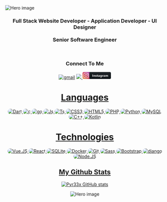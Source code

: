 <img src="https://cdn.discordapp.com/attachments/844973689292193824/921149576751239198/hero.png" alt="Hero image">


<div align="center">
    <h3 style="Arial"> Full Stack Website Developer - Application Developer - UI Designer </br> </br> Senior Software Engineer </h3>
</div>


<br>


<h3 align="center">
   Connect To Me
</h3>

<div align="center">
<a href=""><image src="https://raw.githubusercontent.com/MikeCodesDotNET/ColoredBadges/master/svg/social/gmail.svg" alt="gmail" width="75"></image></a>
<a href="https://discord.gg/CbBKm4s5HK"><img src="https://img.shields.io/badge/-Discord-7289da?style=flat&logo=Discord&logoColor=FFFFFF&labelColor=2c2f33">
<a href="https://www.instagram.com/pyr8x"><img src="https://raw.githubusercontent.com/MikeCodesDotNET/ColoredBadges/master/svg/social/instagram.svg" alt="instagram" width="90">


<h1 align="center">
    Languages
</h1>

<div align="center">
    <img src="https://img.shields.io/badge/C-A8B9CC?style=flat&logo=c&logoColor=white" alt="Dart" style="border-radius:15px"/>
    <img src="https://img.shields.io/badge/C-A8B9CC?style=flat&logo=c&logoColor=white" alt="c" style="border-radius:15px"/>
    <img src="https://img.shields.io/badge/Go-00ADD8?style=flat&logo=go&logoColor=white" alt="go" style="border-radius:15px"/>
    <img src="https://img.shields.io/badge/JavaScript-F7DF1E?style=flat&logo=javascript&logoColor=white" alt="Js" style="border-radius:15px"/>
    <img src="https://img.shields.io/badge/TypeScript-3178C6?style=flat&logo=typescript&logoColor=white" alt="Ts" style="border-radius:15px"/>
    <img src="https://img.shields.io/badge/CSS3-1572B6?style=flat&logo=css3&logoColor=white" alt="CSS3" style="border-radius:15px"/>
    <img src="https://img.shields.io/badge/HTML5-E34F26?style=flat&logo=html5&logoColor=white" alt="HTML5" style="border-radius:15px"/>
    <img src="https://img.shields.io/badge/PHP-777BB4?style=flat&logo=php&logoColor=white" alt="PHP" style="border-radius:15px"/>
    <img src="https://img.shields.io/badge/Python-3776AB?style=flat&logo=python&logoColor=white" alt="Python" style="border-radius:15px"/>
    <img src="https://img.shields.io/badge/MySQL-4479A1?style=flat&logo=mysql&logoColor=white" alt="MySQL" style="border-radius:15px"/>
    <img src="https://img.shields.io/badge/C%2B%2B-00599C?style=flat&logo=c%2B%2B&logoColor=white" alt="C++" style="border-radius:15px"/>
    <img src="https://img.shields.io/badge/Kotlin-0095D5?style=flat&logo=kotlin&logoColor=white" alt="Kotlin" style="border-radius:15px"/>
</div>

<h1 align="center">
    Technologies
</h1>

<div align="center">
    <img src="https://img.shields.io/badge/Vue.JS-4FC08D?style=flat&logo=vue.js&logoColor=white" alt="Vue.JS" style="border-radius:15px"/>
    <img src="https://img.shields.io/badge/React-61DAFB?style=flat&logo=react&logoColor=white" alt="React" style="border-radius:15px"/>
    <img src="https://img.shields.io/badge/SQLite-003B57?style=flat&logo=sqlite&logoColor=white" alt="SQLite" style="border-radius:15px"/>
    <img src="https://img.shields.io/badge/Docker-2498ED?style=flat&logo=docker&logoColor=white" alt="Docker" style="border-radius:15px"/>
    <img src="https://img.shields.io/badge/Git-F05032?style=flat&logo=git&logoColor=white" alt="Git" style="border-radius:15px"/>
    <img src="https://img.shields.io/badge/Sass-CC6699?style=flat&logo=sass&logoColor=white" alt="Sass" style="border-radius:15px"/>
    <img src="https://img.shields.io/badge/Bootstrap-7952B3?style=flat&logo=bootstrap&logoColor=white" alt="Bootstrap" style="border-radius:15px"/>
    <img src="https://img.shields.io/badge/Django-092E20?style=flat&logo=django&logoColor=white" alt="django" style="border-radius:15px"/>
    <img src="https://img.shields.io/badge/Node.JS-339933?style=flat&logo=node.js&logoColor=white" alt="Node.JS" style="border-radius:15px"/>
    </div>






<h2> My Github Stats </h2>

<div align="center">
  
[![Pyr33x GitHub stats](https://github-readme-stats.vercel.app/api?username=pyr33x)](https://github.com/pyr33x)

<img src="https://cdn.discordapp.com/attachments/844973689292193824/921150781380493323/footer.png" alt="Hero image">
